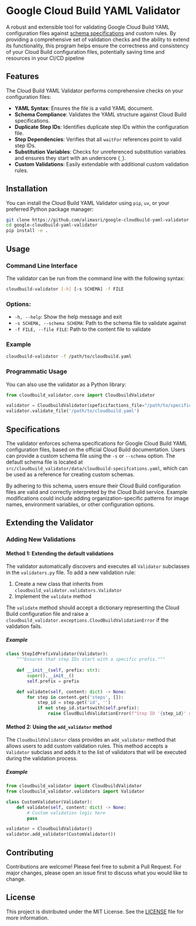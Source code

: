 # Google Cloud Build YAML Validator

A robust and extensible tool for validating Google Cloud Build YAML configuration files against [schema specifications](https://cloud.google.com/build/docs/build-config-file-schema) and custom rules.
By providing a comprehensive set of validation checks and the ability to extend its functionality, this program helps ensure the correctness and consistency of your Cloud Build configuration files, potentially saving time and resources in your CI/CD pipeline

## Features

The Cloud Build YAML Validator performs comprehensive checks on your configuration files:

- **YAML Syntax**: Ensures the file is a valid YAML document.
- **Schema Compliance**: Validates the YAML structure against Cloud Build specifications.
- **Duplicate Step IDs**: Identifies duplicate step IDs within the configuration file.
- **Step Dependencies**: Verifies that all `waitFor` references point to valid step IDs.
- **Substitution Variables**: Checks for unreferenced substitution variables and ensures they start with an underscore (`_`).
- **Custom Validations**: Easily extendable with additional custom validation rules.

## Installation

You can install the Cloud Build YAML Validator using `pip`, `uv`, or your preferred Python package manager:

```bash
git clone https://github.com/alimasri/google-cloudbuild-yaml-validator
cd google-cloudbuild-yaml-validator
pip install -e .
```

## Usage

### Command Line Interface

The validator can be run from the command line with the following syntax:

```bash
cloudbuild-validator [-h] [-s SCHEMA] -f FILE
```

### Options:
- `-h, --help`: Show the help message and exit
- `-s SCHEMA, --schema SCHEMA`: Path to the schema file to validate against
- `-f FILE, --file FILE`: Path to the content file to validate

### Example

```bash
cloudbuild-validator -f /path/to/cloudbuild.yaml
```

### Programmatic Usage

You can also use the validator as a Python library:

```python
from cloudbuild_validator.core import CloudbuildValidator

validator = CloudbuildValidator(speficifactions_file="/path/to/specifications/file.yaml")
validator.validate_file('/path/to/cloudbuild.yaml')
```

## Specifications

The validator enforces schema specifications for Google Cloud Build YAML configuration files, based on the official Cloud Build documentation. Users can provide a custom schema file using the `-s` or `--schema` option. The default schema file is located at `src/cloudbuild_validator/data/cloudbuild-specifcations.yaml`, which can be used as a reference for creating custom schemas.

By adhering to this schema, users ensure their Cloud Build configuration files are valid and correctly interpreted by the Cloud Build service. Example modifications could include adding organization-specific patterns for image names, environment variables, or other configuration options.

## Extending the Validator

### Adding New Validations

#### Method 1: Extending the default validations

The validator automatically discovers and executes all `Validator` subclasses in the `validators.py` file. To add a new validation rule:

1. Create a new class that inherits from `cloudbuild_validator.validators.Validator`
2. Implement the `validate` method

The `validate` method should accept a dictionary representing the Cloud Build configuration file and raise a `cloudbuild_validator.exceptions.CloudBuildValidationError` if the validation fails.

##### Example

```python
class StepIdPrefixValidator(Validator):
    """Ensures that step IDs start with a specific prefix."""
    
    def __init__(self, prefix: str):
        super().__init__()
        self.prefix = prefix

    def validate(self, content: dict) -> None:
        for step in content.get('steps', []):
            step_id = step.get('id', '')
            if not step_id.startswith(self.prefix):
                raise CloudBuildValidationError(f"Step ID '{step_id}' does not start with the expected prefix '{self.prefix}'.")
```

#### Method 2: Using the `add_validator` method

The `CloudbuildValidator` class provides an `add_validator` method that allows users to add custom validation rules. This method accepts a `Validator` subclass and adds it to the list of validators that will be executed during the validation process.

##### Example

```python
from cloudbuild_validator import CloudbuildValidator
from cloudbuild_validator.validators import Validator

class CustomValidator(Validator):
    def validate(self, content: dict) -> None:
        # Custom validation logic here
        pass

validator = CloudbuildValidator()
validator.add_validator(CustomValidator())
```

## Contributing

Contributions are welcome! Please feel free to submit a Pull Request. For major changes, please open an issue first to discuss what you would like to change.

## License

This project is distributed under the MIT License. See the [LICENSE](LICENSE) file for more information.
